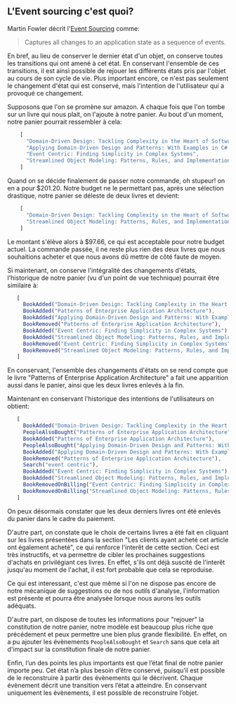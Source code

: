 ## L'Event sourcing c'est quoi?

Martin Fowler décrit l'[Event Sourcing](event-sourcing]:http://martinfowler.com/eaaDev/EventSourcing.html) comme:

> Captures all changes to an application state as a sequence of events.

En bref, au lieu de conserver le dernier état d'un objet, on conserve toutes les transitions qui ont amené à cet état.
En conservant l'ensemble de ces transitions, il est ainsi possible de rejouer les différents états pris par l'objet 
au cours de son cycle de vie. Plus important encore, ce n'est pas seulement le changement d'état qui est
conservé, mais l'intention de l'utilisateur qui a provoqué ce changement.

Supposons que l'on se promène sur amazon. A chaque fois que l'on tombe sur un livre qui nous plait, on l'ajoute à notre
panier.
Au bout d'un moment, notre panier pourrait ressembler à cela:

```javascript
    [
      "Domain-Driven Design: Tackling Complexity in the Heart of Software",
      "Applying Domain-Driven Design and Patterns: With Examples in C# and .NET",
      "Event Centric: Finding Simplicity in Complex Systems",
      "Streamlined Object Modeling: Patterns, Rules, and Implementation"
    ]
```

Quand on se décide finalement de passer notre commande, oh stupeur! on en a pour $201.20. Notre budget ne le permettant pas, 
après une sélection drastique, notre panier se déleste de deux livres et devient:

```javascript
    [
      "Domain-Driven Design: Tackling Complexity in the Heart of Software",
      "Streamlined Object Modeling: Patterns, Rules, and Implementation"
    ]
```

Le montant s'élève alors à $97.66, ce qui est acceptable pour notre budget actuel. La commande passée, il ne reste plus rien
des deux livres que nous souhaitions acheter et que nous avons dû mettre de côté faute de moyen.

Si maintenant, on conserve l'intégralité des changements d'états, l'historique de notre panier (vu d'un point de vue technique)
pourrait être similaire à:

```javascript
   [
     BookAdded("Domain-Driven Design: Tackling Complexity in the Heart of Software"),
     BookAdded("Patterns of Enterprise Application Architecture"),
     BookAdded("Applying Domain-Driven Design and Patterns: With Examples in C# and .NET"),
     BookRemoved("Patterns of Enterprise Application Architecture"),
     BookAdded("Event Centric: Finding Simplicity in Complex Systems"),
     BookAdded("Streamlined Object Modeling: Patterns, Rules, and Implementation"),
     BookRemoved("Event Centric: Finding Simplicity in Complex Systems"),
     BookRemoved("Streamlined Object Modeling: Patterns, Rules, and Implementation")
   ]
```

En conservant, l'ensemble des changements d'états on se rend compte que le livre 
"Patterns of Enterprise Application Architecture" a fait une apparition aussi dans le panier, ainsi que les deux livres
enlevés à la fin.

Maintenant en conservant l'historique des intentions de l'utilisateurs on obtient:

```javascript
   [
     BookAdded("Domain-Driven Design: Tackling Complexity in the Heart of Software"),
     PeopleAlsoBought("Patterns of Enterprise Application Architecture"),
     BookAdded("Patterns of Enterprise Application Architecture"),
     PeopleAlsoBought("Applying Domain-Driven Design and Patterns: With Examples in C# and .NET"),
     BookAdded("Applying Domain-Driven Design and Patterns: With Examples in C# and .NET"),
     BookRemoved("Patterns of Enterprise Application Architecture"),
     Search("event centric"),
     BookAdded("Event Centric: Finding Simplicity in Complex Systems"),
     BookAdded("Streamlined Object Modeling: Patterns, Rules, and Implementation"),
     BookRemovedOnBilling("Event Centric: Finding Simplicity in Complex Systems"),
     BookRemovedOnBilling("Streamlined Object Modeling: Patterns, Rules, and Implementation")
   ]
```
On peux désormais constater que les deux derniers livres ont été enlevés du panier dans le cadre du paiement.

 D'autre part, on constate que le choix de certains livres a été fait
en cliquant sur les livres présentées dans la section "Les clients ayant acheté cet article ont également acheté",
ce qui renforce l'interêt de cette section. Ceci est très instructifs, et va permettre
de cibler les prochaines suggestions d'achats en privilégiant ces livres. En effet, s'ils ont déjà suscité de 
l'interêt jusqu'au moment de l'achat, il est fort probable que cela se reproduise.


Ce qui est interessant, c'est que même si l'on ne dispose pas encore de notre mécanique de suggestions ou de nos
outils d'analyse, l'information est présente et pourra être analysée lorsque nous aurons les outils adéquats.

D'autre part, on dispose de toutes les informations pour "rejouer" la constitution de notre panier, notre modèle
est beaucoup plus riche que précédement et peux permettre une bien plus grande flexibilité.
En effet, on a pu ajouter les évènements `PeopleAlsoBought` et `Search` sans que cela ait d'impact sur la constitution
finale de notre panier.

Enfin, l’un des points les plus importants est que l’état final de notre panier importe peu. 
Cet état n’a plus besoin d’être conservé, puisqu’il est possible de le reconstruire à partir des évènements 
qui le décrivent. Chaque évènement décrit une transition vers l’état a atteindre. En conservant uniquement 
les évènements, il est possible de reconstruire l’objet.

